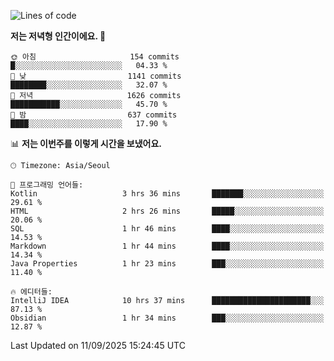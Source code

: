   <!--START_SECTION:waka-->
![Lines of code](https://img.shields.io/badge/%EC%A0%80%EB%8A%94%20%EC%97%AC%ED%83%9C%EA%B9%8C%EC%A7%80%20-1.9%20million%20%EC%A4%84%EC%9D%98%20%EC%BD%94%EB%93%9C%EB%A5%BC%20%EC%9E%91%EC%84%B1%ED%96%88%EC%96%B4%EC%9A%94.-blue)

**저는 저녁형 인간이에요. 🦉** 

```text
🌞 아침                     154 commits         █░░░░░░░░░░░░░░░░░░░░░░░░   04.33 % 
🌆 낮　                     1141 commits        ████████░░░░░░░░░░░░░░░░░   32.07 % 
🌃 저녁                     1626 commits        ███████████░░░░░░░░░░░░░░   45.70 % 
🌙 밤　                     637 commits         ████░░░░░░░░░░░░░░░░░░░░░   17.90 % 
```


📊 **저는 이번주를 이렇게 시간을 보냈어요.** 

```text
🕑︎ Timezone: Asia/Seoul

💬 프로그래밍 언어들: 
Kotlin                   3 hrs 36 mins       ███████░░░░░░░░░░░░░░░░░░   29.61 % 
HTML                     2 hrs 26 mins       █████░░░░░░░░░░░░░░░░░░░░   20.06 % 
SQL                      1 hr 46 mins        ████░░░░░░░░░░░░░░░░░░░░░   14.53 % 
Markdown                 1 hr 44 mins        ████░░░░░░░░░░░░░░░░░░░░░   14.34 % 
Java Properties          1 hr 23 mins        ███░░░░░░░░░░░░░░░░░░░░░░   11.40 % 

🔥 에디터들: 
IntelliJ IDEA            10 hrs 37 mins      ██████████████████████░░░   87.13 % 
Obsidian                 1 hr 34 mins        ███░░░░░░░░░░░░░░░░░░░░░░   12.87 % 
```


 Last Updated on 11/09/2025 15:24:45 UTC
<!--END_SECTION:waka-->
